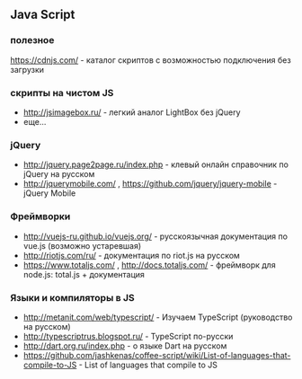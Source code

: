 ﻿## Java Script

### полезное

https://cdnjs.com/ - каталог скриптов с возможностью подключения без загрузки

### скрипты на чистом JS

- http://jsimagebox.ru/ - легкий аналог LightBox без jQuery
- еще...

### jQuery

- http://jquery.page2page.ru/index.php - клевый онлайн справочник по jQuery на русском
- http://jquerymobile.com/ , https://github.com/jquery/jquery-mobile  - jQuery Mobile   

###  Фреймворки 

- http://vuejs-ru.github.io/vuejs.org/ - русскоязычная документация по vue.js (возможно устаревшая)
- http://riotjs.com/ru/ - документация по riot.js на русском
- https://www.totaljs.com/ , http://docs.totaljs.com/ - фреймворк для node.js: total.js + документация 

### Языки и компиляторы в JS

- http://metanit.com/web/typescript/ - Изучаем TypeScript (руководство на русском)
- http://typescriptrus.blogspot.ru/ - TypeScript по-русски
- http://dart.org.ru/index.php - о языке Dart на русском
- https://github.com/jashkenas/coffee-script/wiki/List-of-languages-that-compile-to-JS - List of languages that compile to JS
